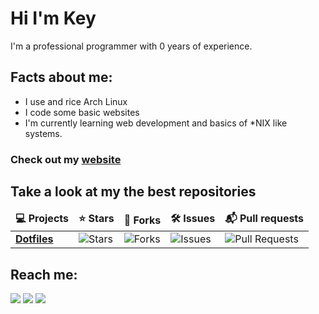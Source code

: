 Hi I'm Key
=======
I'm a professional programmer with 0 years of experience.

<!-- [![Anurag's GitHub stats](https://github-readme-stats.vercel.app/api?username=Deerrorer&theme=github_dark&show_icons=true)](https://github.com/anuraghazra/github-readme-stats)

[![Top Langs](https://github-readme-stats.vercel.app/api/top-langs/?username=Deerrorer&langs_count=8&theme=github_dark&layout=compact)](https://github.com/anuraghazra/github-readme-stats) -->

Facts about me:
----------
* I use and rice Arch Linux
* I code some basic websites
* I'm currently learning web development and basics of *NIX like systems.

### Check out my [website](https://www.example.com)

<h2>Take a look at my the best repositories</h2>
<table>
  <thead align="center">
    <tr border: none;>
      <td><b>💻 Projects</b></td>
      <td><b>⭐ Stars</b></td>
      <td><b>🍴 Forks</b></td>
      <td><b>🛠️ Issues</b></td>
      <td><b>📬 Pull requests</b></td>
    </tr>
  </thead>
  <tbody>
    <tr>
      <td><a href="https://github.com/deerrorer/dotfiles3"><b>Dotfiles</b></a></td>
      <td><img alt="Stars" src="https://img.shields.io/github/stars/deerrorer/dotfiles3?style=for-the-badge&labelColor=343b41"/></td>
      <td><img alt="Forks" src="https://img.shields.io/github/forks/deerrorer/dotfiles3?style=for-the-badge&labelColor=343b41"/></td>
      <td><img alt="Issues" src="https://img.shields.io/github/issues/deerrorer/dotfiles3?style=for-the-badge&labelColor=343b41"/></td>
      <td><img alt="Pull Requests" src="https://img.shields.io/github/issues-pr/deerrorer/dotfiles3?style=for-the-badge&labelColor=343b41"/></td>
    </tr>
  </tbody>
</table>

## Reach me:
<a href="https://www.discord.com" target="blank"><img src="https://img.shields.io/badge/Discord-7289DA?style=for-the-badge&logo=discord&logoColor=white" /></a>
<a href="https://www.discord.com" target="blank"><img src="https://shields.io/badge/email-d44a3c?style=for-the-badge&logo=gmail&logoColor=white" /></a>
<a href="https://www.discord.com" target="blank"><img src="https://img.shields.io/badge/Reddit-FF4500?style=for-the-badge&logo=reddit&logoColor=white" /></a>
